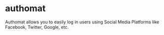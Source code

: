 # authomat
Authomat allows you to easily log in users using Social Media Platforms like Facebook, Twitter, Google, etc.
